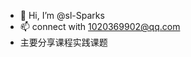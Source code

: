 - 👋 Hi, I’m @sl-Sparks
- 📫 connect with 1020369902@qq.com
- 主要分享课程实践课题
<!---
sl-Sparks/sl-Sparks is a ✨ special ✨ repository because its `README.md` (this file) appears on your GitHub profile.
You can click the Preview link to take a look at your changes.
--->
